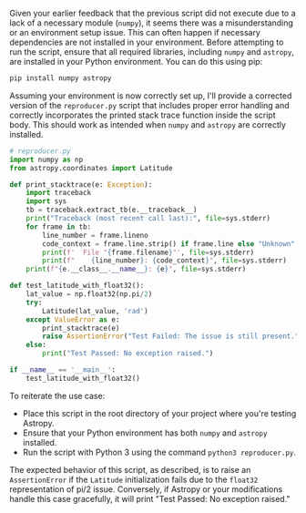 Given your earlier feedback that the previous script did not execute due to a lack of a necessary module (`numpy`), it seems there was a misunderstanding or an environment setup issue. This can often happen if necessary dependencies are not installed in your environment. Before attempting to run the script, ensure that all required libraries, including `numpy` and `astropy`, are installed in your Python environment. You can do this using pip:

```bash
pip install numpy astropy
```

Assuming your environment is now correctly set up, I'll provide a corrected version of the `reproducer.py` script that includes proper error handling and correctly incorporates the printed stack trace function inside the script body. This should work as intended when `numpy` and `astropy` are correctly installed.

```python
# reproducer.py
import numpy as np
from astropy.coordinates import Latitude

def print_stacktrace(e: Exception):
    import traceback
    import sys
    tb = traceback.extract_tb(e.__traceback__)
    print("Traceback (most recent call last):", file=sys.stderr)
    for frame in tb:
        line_number = frame.lineno
        code_context = frame.line.strip() if frame.line else "Unknown"
        print(f'  File "{frame.filename}"', file=sys.stderr)
        print(f"    {line_number}: {code_context}", file=sys.stderr)
    print(f"{e.__class__.__name__}: {e}", file=sys.stderr)

def test_latitude_with_float32():
    lat_value = np.float32(np.pi/2)
    try:
        Latitude(lat_value, 'rad')
    except ValueError as e:
        print_stacktrace(e)
        raise AssertionError("Test Failed: The issue is still present.")
    else:
        print("Test Passed: No exception raised.")

if __name__ == '__main__':
    test_latitude_with_float32()
```

To reiterate the use case:
- Place this script in the root directory of your project where you're testing Astropy.
- Ensure that your Python environment has both `numpy` and `astropy` installed.
- Run the script with Python 3 using the command `python3 reproducer.py`.

The expected behavior of this script, as described, is to raise an `AssertionError` if the `Latitude` initialization fails due to the `float32` representation of pi/2 issue. Conversely, if Astropy or your modifications handle this case gracefully, it will print "Test Passed: No exception raised."